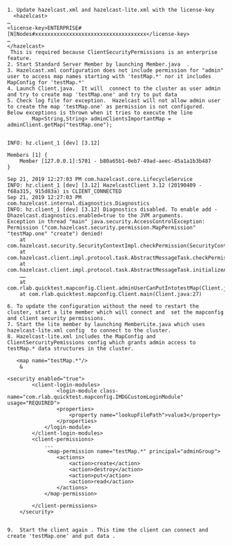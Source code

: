 


	1. Update hazelcast.xml and hazelcast-lite.xml with the license-key
	  <hazelcast>
	…
	<license-key>ENTERPRISE#[N]Nodes#xxxxxxxxxxxxxxxxxxxxxxxxxxxxxxxxxxxx</license-key>
	…
	</hazelcast> 
	 This is required because ClientSecurityPermissions is an enterprise feature.
	2. Start Standard Server Member by launching Member.java  . 
	3. Hazelcast.xml configuration does not include permission for "admin" user to access map names starting with 'testMap.*' nor it includes MapConfig for 'testMap.*'
	4. Launch Client.java.  It will  connect to the cluster as user admin and try to create map 'testMap.one' and try to put data 
	5. Check log file for exception.  Hazelcast will not allow admin user to create the map 'testMap.one' as permission is not configured.  Below exceptions is thrown when it tries to execute the line 
	        Map<String,String> adminClientsImportantMap = adminClient.getMap("testMap.one"); 
	     
	 
	INFO: hz.client_1 [dev] [3.12] 
	
	Members [1] {
		Member [127.0.0.1]:5701 - b80a65b1-0eb7-49ad-aeec-45a1a1b3b487
	}
	
	Sep 21, 2019 12:27:03 PM com.hazelcast.core.LifecycleService
	INFO: hz.client_1 [dev] [3.12] HazelcastClient 3.12 (20190409 - f68a315, 915d83a) is CLIENT_CONNECTED
	Sep 21, 2019 12:27:03 PM com.hazelcast.internal.diagnostics.Diagnostics
	INFO: hz.client_1 [dev] [3.12] Diagnostics disabled. To enable add -Dhazelcast.diagnostics.enabled=true to the JVM arguments.
	Exception in thread "main" java.security.AccessControlException: Permission ("com.hazelcast.security.permission.MapPermission" "testMap.one" "create") denied!
		at com.hazelcast.security.SecurityContextImpl.checkPermission(SecurityContextImpl.java:159)
		at com.hazelcast.client.impl.protocol.task.AbstractMessageTask.checkPermissions(AbstractMessageTask.java:186)
		at com.hazelcast.client.impl.protocol.task.AbstractMessageTask.initializeAndProcessMessage(AbstractMessageTask.java:128)
		……
		at com.rlab.quicktest.mapconfig.Client.adminUserCanPutIntotestMap(Client.java:68)
		at com.rlab.quicktest.mapconfig.Client.main(Client.java:27)
		
	6. To update the configuration without the need to restart the cluster, start a lite member which will connect and  set the mapconfig and client security permissions.
	7. Start the lite member by launching MemberLite.java which uses hazelcast-lite.xml config  to connect to the cluster.
	8. Hazelcast-lite.xml includes the MapConfig and ClientSercurityPemissions config which grants admin access to testMap.* data structures in the cluster.
	 
	   <map name="testMap.*"/>  
	    &
	   
	<security enabled="true">
	        <client-login-modules>
	                <login-module class-name="com.rlab.quicktest.mapconfig.IMDGCustomLoginModule" usage="REQUIRED">
	                <properties>
	                    <property name="lookupFilePath">value3</property>
	                </properties>
	            </login-module>
	        </client-login-modules>
	        <client-permissions>
	            ...
	             <map-permission name="testMap.*" principal="adminGroup">
	                <actions>
	                    <action>create</action>
	                    <action>destroy</action>
	                    <action>put</action>
	                    <action>read</action>
	                </actions>
	            </map-permission>  
	            
	        </client-permissions>
	    </security>
	
	
	9.  Start the client again . This time the client can connect and create 'testMap.one' and put data .
	
